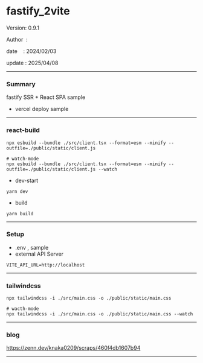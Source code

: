 ﻿# fastify_2vite

 Version: 0.9.1

 Author  :

 date    : 2024/02/03 

 update  : 2025/04/08

***
### Summary

fastify SSR + React SPA sample

* vercel deploy sample

***
### react-build

```
npx esbuild --bundle ./src/client.tsx --format=esm --minify --outfile=./public/static/client.js

# watch-mode
npx esbuild --bundle ./src/client.tsx --format=esm --minify --outfile=./public/static/client.js --watch
```

* dev-start
```
yarn dev
```

* build
```
yarn build
```
***
### Setup

* .env , sample
* external API Server
```
VITE_API_URL=http://localhost
```

***
### tailwindcss

```
npx tailwindcss -i ./src/main.css -o ./public/static/main.css

# wacth-mode
npx tailwindcss -i ./src/main.css -o ./public/static/main.css --watch
```

***
### blog 

https://zenn.dev/knaka0209/scraps/460f4db1607b94

***

